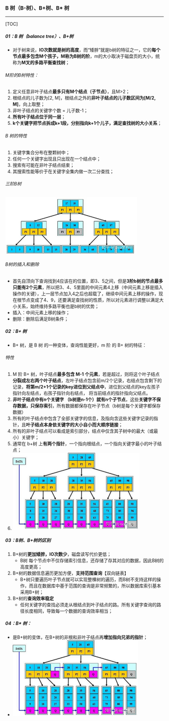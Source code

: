### B 树（B-树）、B+树、B* 树

------

[TOC]

##### 01：B 树（balance tree）、B+树

- 对于树来说，**IO次数就是树的高度**，而“矮胖”就是b树的特征之一，它的**每个节点最多包含M个孩子，M称为B树的阶**，m的大小取决于磁盘页的大小，统称为**M叉的多路平衡查找树**；


###### M阶的B树特性：

1. 定义任意非叶子结点**最多只有M个结点（子节点）**，且M>2；
2. 根结点的儿子数为[2, M]，根结点之外的**非叶子结点的儿子数区间为[M/2, M]**，向上取整；
4. 非叶子结点的关键字个数 = 儿子数-1；
5. **所有叶子结点位于同一层**；
6. **k个关键字把节点拆成k+1段，分别指向k+1个儿子，满足查找树的大小关系**；

###### B 树的特性

1. 关键字集合分布在整颗树中；
2. 任何一个关键字出现且只出现在一个结点中；
3. 搜索有可能在非叶子结点结束；
4. 其搜索性能等价于在关键字全集内做一次二分查找；

###### 三阶B树

<img src="https://github.com/likang315/Algorithms-and-Data-Structures/blob/master/05：树/photos/B-tree.png?raw=true" alt="B-tree" style="zoom:67%;" />

###### B树的插入和删除

- 首先自顶向下查询找到4应该在的位置，即3、5之间，但是**3阶b树的节点最多只能有2个元素**，所以把3、4、5里面的中间元素4上移（中间元素上移是插入操作的关键），上一层节点加入4之后也超载了，继续中间元素上移的操作，现在根节点变成了4、9，还要满足查找树的性质，所以对元素进行调整以满足大小关系，始终维持多路平衡也是b树的优势；
- 插入：中间元素上移的操作；
- 删除：删除后满足B树条件；

##### 02：B+ 树

- B+ 树，是 B 树 的一种变体，查询性能更好，m 阶 的 B+ 树的特征：

###### 特性

1. M 阶 B+ 树，叶子结点**最多包含 M-1 个元素**，若是超过，则将这个叶子结点**分裂成左右两个叶子结点**，左叶子结点包含前m/2个记录，右结点包含剩下的记录，**将第m/2+1个记录的key进位到父结点中**，进位到父结点的key左孩子指针向左结点，右孩子指针向右结点， 将当前结点的指针指向父结点。
2. **非叶子结点中有n个关键字 （b树是n-1个）就有n个子节点**，这些**关键字不保存数据，只保存索引**，所有数据都保存在叶子节点（b树是每个关键字都保存数据）
3. 所有的叶子结点中包含了全部关键字的信息，及指向含这些关键字记录的指针，且**叶子结点本身依关键字的大小自小而大顺序链接**；
4. 所有的非叶子结点可以看成是索引部分，结点中仅含其子树中的最大（或最小）关键字；
5. 通常在 b+树 上**有两个指针**，一个指向根结点，一个指向关键字最小的叶子结点；
6. <img src="https://github.com/likang315/Algorithms-and-Data-Structures/blob/master/05：树/photos/B+tree.jpeg?raw=true" alt="B+tree" style="zoom:67%;" />

##### 03：B树、B+树的区别

1. B+树的**更加矮胖，IO次数少**，磁盘读写代价更低；
   - B树 每个节点中不仅存储索引信息，还存储了存其对应的数据，因此B树的高度更高；
2. B+树的数据信息遍历更加方便，**支持范围查询**【双向链表】
   - B+树只要遍历叶子节点就可以实现整棵树的遍历，而B树不支持这样的操作，而且在数据库中基于范围的查询是非常频繁的，所以数据库索引基本采用B+树；
3. B+树的**查询效率稳定**
   - 任何关键字的查找必须走从根结点到叶子结点的路。所有关键字查询的路径长度相同，导致每一个数据的查询效率相当；

##### 04：B* 树：

- 是B+树的变体，在B+树的非根和非叶子结点再**增加指向兄弟的指针**；
- <img src="https://github.com/likang315/Algorithms-and-Data-Structures/blob/master/05：树/photos/B*tree.png?raw=true" alt="B*tree" style="zoom:70%;" />

